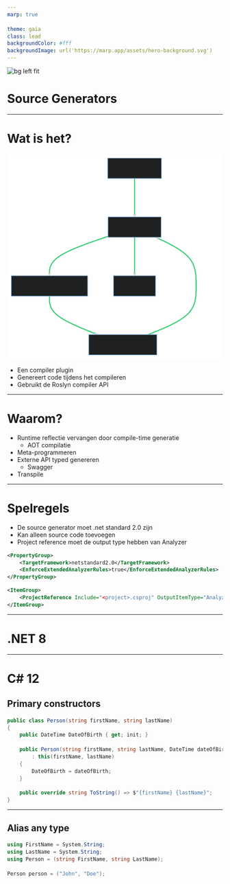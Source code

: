```yaml
---
marp: true

theme: gaia
class: lead
backgroundColor: #fff
backgroundImage: url('https://marp.app/assets/hero-background.svg')
---
```


![bg left fit](https://seinecle.github.io/gephi-tutorials/generated-html/working-from-the-source-en.adoc/images/use-the-source.jpg)

# Source Generators

---

# Wat is het?

![bg right fit](./source-generators.svg)

- Een compiler plugin
- Genereert code tijdens het compileren
- Gebruikt de Roslyn compiler API

---

# Waarom?

- Runtime reflectie vervangen door compile-time generatie
  - AOT compilatie
- Meta-programmeren
- Externe API typed genereren
  - Swagger
- Transpile

---

# Spelregels

- De source generator moet .net standard 2.0 zijn
- Kan alleen source code toevoegen
- Project reference moet de output type hebben van Analyzer

```xml
<PropertyGroup>
    <TargetFramework>netstandard2.0</TargetFramework>
    <EnforceExtendedAnalyzerRules>true</EnforceExtendedAnalyzerRules>
</PropertyGroup>
```

```xml
<ItemGroup>
    <ProjectReference Include="<project>.csproj" OutputItemType="Analyzer" ReferenceOutputAssembly="false" />
</ItemGroup>
```

---

# .NET 8

---

# C# 12

## Primary constructors

```csharp
public class Person(string firstName, string lastName)
{
    public DateTime DateOfBirth { get; init; }

    public Person(string firstName, string lastName, DateTime dateOfBirth)
        : this(firstName, lastName)
    {
        DateOfBirth = dateOfBirth;
    }

    public override string ToString() => $"{firstName} {lastName}";
}
```

---

## Alias any type

```csharp
using FirstName = System.String;
using LastName = System.String;
using Person = (string FirstName, string LastName);

Person person = ("John", "Doe");
```
